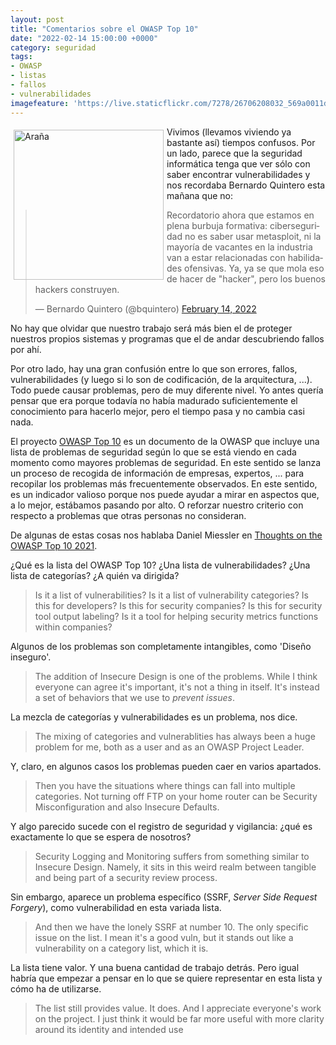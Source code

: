 ```yaml
---
layout: post
title: "Comentarios sobre el OWASP Top 10"
date: "2022-02-14 15:00:00 +0000"
category: seguridad
tags:
- OWASP
- listas
- fallos
- vulnerabilidades
imagefeature: 'https://live.staticflickr.com/7278/26706208032_569a0011d0.jp'
---
```

<a href="https://flickr.com/photos/fernand0/26706208032/" title="Araña "><img src="https://live.staticflickr.com/7278/26706208032_569a0011d0.jpg" alt="Araña " width="240" style="float:left; margin:5px"></a>
Vivimos (llevamos viviendo ya bastante así) tiempos confusos.
Por un lado, parece que la seguridad informática tenga que ver sólo con saber encontrar vulnerabilidades y nos recordaba Bernardo Quintero esta mañana que no:

<blockquote class="twitter-tweet"><p lang="es" dir="ltr">Recordatorio ahora que estamos en plena burbuja formativa: ciberseguridad no es saber usar metasploit, ni la mayoría de vacantes en la industria van a estar relacionadas con habilidades ofensivas. Ya, ya se que mola eso de hacer de &quot;hacker&quot;, pero los buenos hackers construyen.</p>&mdash; Bernardo Quintero (@bquintero) <a href="https://twitter.com/bquintero/status/1493211831304925184?ref_src=twsrc%5Etfw">February 14, 2022</a></blockquote> <script async src="https://platform.twitter.com/widgets.js" charset="utf-8"></script> 

No hay que olvidar que nuestro trabajo será más bien el de proteger nuestros propios sistemas y programas que el de andar descubriendo fallos por ahí.

Por otro lado, hay una gran confusión entre lo que son errores, fallos, vulnerabilidades (y luego si lo son de codificación, de la arquitectura, ...). Todo puede causar problemas, pero de muy diferente nivel.
Yo antes quería pensar que era porque todavía no había madurado suficientemente el conocimiento para hacerlo mejor, pero el tiempo pasa y no cambia casi nada.

El proyecto [OWASP Top 10](https://owasp.org/www-project-top-ten/) es un documento de la OWASP que incluye una lista de problemas de seguridad según lo que se está viendo en cada momento como mayores problemas de seguridad. En este sentido se lanza un proceso de recogida de información de empresas, expertos, ... para recopilar los problemas más frecuentemente observados.
En este sentido, es un indicador valioso porque nos puede ayudar a mirar en aspectos que, a lo mejor, estábamos pasando por alto. O reforzar nuestro criterio con respecto a problemas que otras personas no consideran.

De algunas de estas cosas nos hablaba Daniel Miessler en [Thoughts on the OWASP Top 10 2021](https://danielmiessler.com/blog/thoughts-on-the-owasp-top-10-2021/).

¿Qué es la lista del OWASP Top 10? ¿Una lista de vulnerabilidades? ¿Una lista de categorías? ¿A quién va dirigida?

> Is it a list of vulnerabilities? Is it a list of vulnerability categories? Is this for developers? Is this for security companies? Is this for security tool output labeling? Is it a tool for helping security metrics functions within companies?

Algunos de los problemas son completamente intangibles, como 'Diseño inseguro'.

> The addition of Insecure Design is one of the problems. While I think everyone can agree it's important, it's not a thing in itself. It's instead a set of behaviors that we use to _prevent issues_.

La mezcla de categorías y vulnerabilidades es un problema, nos dice.

> The mixing of categories and vulnerablities has always been a huge problem for me, both as a user and as an OWASP Project Leader.

Y, claro, en algunos casos los problemas pueden caer en varios apartados.

>  Then you have the situations where things can fall into multiple categories. Not turning off FTP on your home router can be Security Misconfiguration and also Insecure Defaults.

Y algo parecido sucede con el registro de seguridad y vigilancia: ¿qué es exactamente lo que se espera de nosotros?

> Security Logging and Monitoring suffers from something similar to Insecure Design. Namely, it sits in this weird realm between tangible and being part of a security review process.

Sin embargo, aparece un problema específico (SSRF, *Server Side Request Forgery*), como vulnerabilidad en esta variada lista.

> And then we have the lonely SSRF at number 10. The only specific issue on the list. I mean it's a good vuln, but it stands out like a vulnerability on a category list, which it is.


La lista tiene valor. Y una buena cantidad de trabajo detrás. Pero igual habría que empezar a pensar en lo que se quiere representar en esta lista y cómo ha de utilizarse.

> The list still provides value. It does. And I appreciate everyone's work on the project. I just think it would be far more useful with more clarity around its identity and intended use
